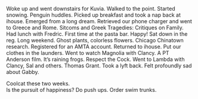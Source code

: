 Woke up and went downstairs for Kuvia. Walked to the point. Started snowing. Penguin huddles. Picked up breakfast and took a nap back at ihouse. Emerged from a long dream. Retrieved our phone charger and went to Greece and Rome. Sitcoms and Greek Tragedies: Critiques on Family. Had lunch with Fredric. First time at the pasta bar. Happy\! Sat down in the reg. Long weekend. Ghost plants, colorless flowers. Chicago Chinatown research. Registered for an AMTA account. Returned to ihouse. Put our clothes in the launders. Went to watch Magnolia with Clancy. A PT Anderson film. It’s raining frogs. Respect the Cock. Went to Lambda with Clancy, Sal and others. Thomas Grant. Took a lyft back. Felt profoundly sad about Gabby. 

Coolcat these two weeks.  
Is the pursuit of happiness? Do push ups. Order swim trunks.
